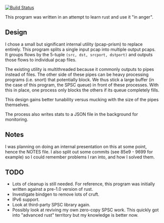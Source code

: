 [![Build Status](https://travis-ci.org/AnIrishDuck/rusty-prism.svg?branch=master)](https://travis-ci.org/rust-lang-nursery/libc)

This program was written in an attempt to learn rust and use it "in anger".

## Design

I chose a small but significant internal utility (pcap-prism) to replace
entirely. This program splits a single input pcap into multiple output pcaps.
It groups flows by the 5-tuple `(src, dst, srcport, dstport)` and outputs those
flows to individual pcap files.

The existing utility is multithreaded because it commonly outputs to pipes
instead of files. The other side of these pipes can be heavy processing
programs (i.e. snort) that potentially block. We thus stick a large buffer (in
the case of this program, the SPSC queue) in front of these processes. With this
in place, one process only blocks the others if its queue completely fills.

This design gains better tunability versus mucking with the size of the pipes
themselves.

The process also writes stats to a JSON file in the background for monitoring.

## Notes

I was planning on doing an internal presentation on this at some point, hence
the NOTES file. I also split out some commits (see 85e9 - 9699 for example)
so I could remember problems I ran into, and how I solved them.

## TODO

* Lots of cleanup is still needed. For reference, this program was initially
  written against a pre-1.0 version of rust.
* Investigate bindgen to remove lots of cruft.
* IPv6 support.
* Look at third-party SPSC library again.
* Possibly look at reviving my own zero-copy SPSC work. This quickly got into
  "advanced rust" territory but my knowledge is better now.
